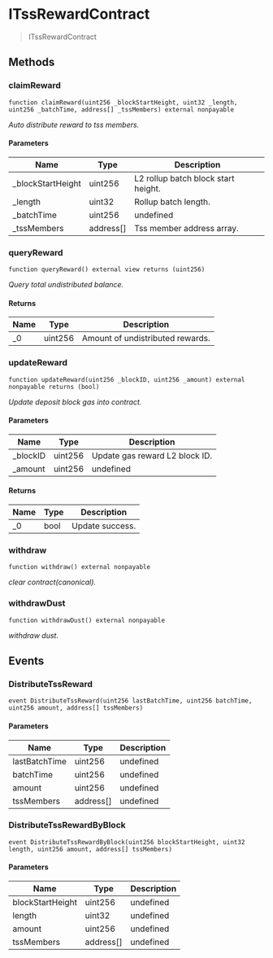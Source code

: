 # ITssRewardContract



> ITssRewardContract





## Methods

### claimReward

```solidity
function claimReward(uint256 _blockStartHeight, uint32 _length, uint256 _batchTime, address[] _tssMembers) external nonpayable
```



*Auto distribute reward to tss members.*

#### Parameters

| Name | Type | Description |
|---|---|---|
| _blockStartHeight | uint256 | L2 rollup batch block start height.
| _length | uint32 | Rollup batch length.
| _batchTime | uint256 | undefined
| _tssMembers | address[] | Tss member address array.

### queryReward

```solidity
function queryReward() external view returns (uint256)
```



*Query total undistributed balance.*


#### Returns

| Name | Type | Description |
|---|---|---|
| _0 | uint256 | Amount of undistributed rewards.

### updateReward

```solidity
function updateReward(uint256 _blockID, uint256 _amount) external nonpayable returns (bool)
```



*Update deposit block gas into contract.*

#### Parameters

| Name | Type | Description |
|---|---|---|
| _blockID | uint256 | Update gas reward L2 block ID.
| _amount | uint256 | undefined

#### Returns

| Name | Type | Description |
|---|---|---|
| _0 | bool | Update success.

### withdraw

```solidity
function withdraw() external nonpayable
```



*clear contract(canonical).*


### withdrawDust

```solidity
function withdrawDust() external nonpayable
```



*withdraw dust.*




## Events

### DistributeTssReward

```solidity
event DistributeTssReward(uint256 lastBatchTime, uint256 batchTime, uint256 amount, address[] tssMembers)
```





#### Parameters

| Name | Type | Description |
|---|---|---|
| lastBatchTime  | uint256 | undefined |
| batchTime  | uint256 | undefined |
| amount  | uint256 | undefined |
| tssMembers  | address[] | undefined |

### DistributeTssRewardByBlock

```solidity
event DistributeTssRewardByBlock(uint256 blockStartHeight, uint32 length, uint256 amount, address[] tssMembers)
```





#### Parameters

| Name | Type | Description |
|---|---|---|
| blockStartHeight  | uint256 | undefined |
| length  | uint32 | undefined |
| amount  | uint256 | undefined |
| tssMembers  | address[] | undefined |



